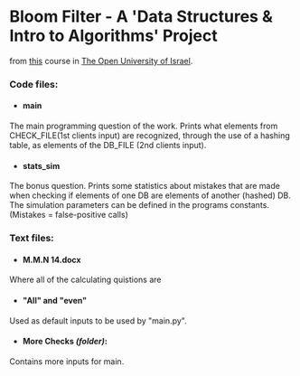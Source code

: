 # Bloom Filter - A 'Data Structures & Intro to Algorithms' Project

from [this](https://www.openu.ac.il/courses/20407.htm) course in [The Open University of Israel](https://www.openu.ac.il/).

### Code files:

- #### main
The main programming question of the work.
Prints what elements from CHECK_FILE(1st clients input) are recognized, through the use of a hashing table,
as elements of the DB_FILE (2nd clients input).

- #### stats_sim
The bonus question.
Prints some statistics about mistakes that are made when checking if elements of one DB are elements of another (hashed) DB.
The simulation parameters can be defined in the programs constants.
(Mistakes = false-positive calls)



### Text files:

- #### M.M.N 14.docx
Where all of the calculating quistions are

- #### "All" and "even"
Used as default inputs to be used by "main.py".

- #### More Checks *(folder)*:
Contains more inputs for main.

